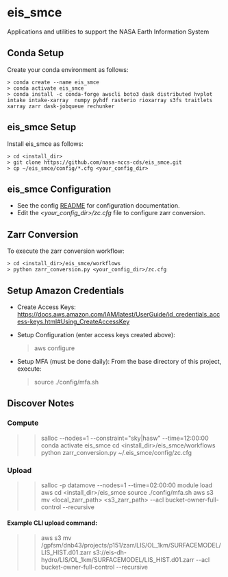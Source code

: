 # eis_smce
Applications and utilities to support the NASA Earth Information System

Conda Setup
---------------
Create your conda environment as follows:

    > conda create --name eis_smce 
    > conda activate eis_smce
    > conda install -c conda-forge awscli boto3 dask distributed hvplot intake intake-xarray  numpy pyhdf rasterio rioxarray s3fs traitlets xarray zarr dask-jobqueue rechunker

eis_smce Setup
---------------
Install eis_smce as follows:

    > cd <install_dir>
    > git clone https://github.com/nasa-nccs-cds/eis_smce.git 
    > cp ~/eis_smce/config/*.cfg <your_config_dir>

eis_smce Configuration
----------------------

* See the config [README](./config/README.md) for configuration documentation.
* Edit the *<your_config_dir>/zc.cfg* file to configure zarr conversion.

Zarr Conversion
---------------
To execute the zarr conversion workflow:

    > cd <install_dir>/eis_smce/workflows
    > python zarr_conversion.py <your_config_dir>/zc.cfg

Setup Amazon Credentials
------------------------

* Create Access Keys:  https://docs.aws.amazon.com/IAM/latest/UserGuide/id_credentials_access-keys.html#Using_CreateAccessKey

* Setup Configuration (enter access keys created above):

    > aws configure

* Setup MFA (must be done daily):
    From the base directory of this project, execute:
  
    > source ./config/mfa.sh
   

Discover Notes
--------------

### Compute 

>> salloc --nodes=1 --constraint="sky|hasw" --time=12:00:00
>> conda activate eis_smce
>> cd <install_dir>/eis_smce/workflows
>> python zarr_conversion.py ~/.eis_smce/config/zc.cfg

### Upload

>> salloc -p datamove --nodes=1 --time=02:00:00
>> module load aws
>> cd <install_dir>/eis_smce
>> source ./config/mfa.sh
>> aws s3 mv  <local_zarr_path>  <s3_zarr_path> --acl bucket-owner-full-control --recursive

#### Example CLI upload command:

>> aws s3 mv  /gpfsm/dnb43/projects/p151/zarr/LIS/OL_1km/SURFACEMODEL/LIS_HIST.d01.zarr  s3://eis-dh-hydro/LIS/OL_1km/SURFACEMODEL/LIS_HIST.d01.zarr --acl bucket-owner-full-control --recursive







